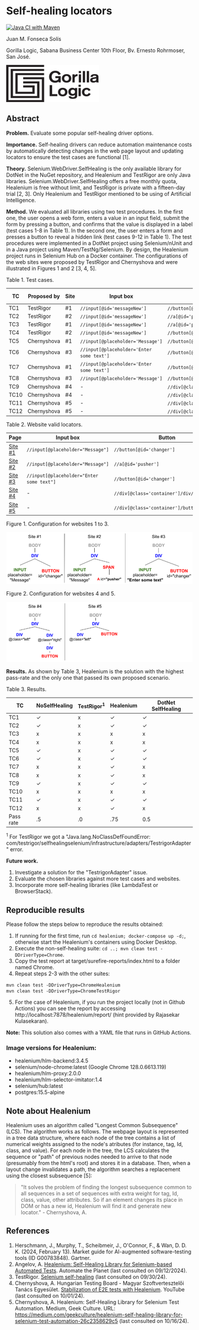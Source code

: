 # Self-healing locators

[![Java CI with Maven](https://github.com/juanfonsecaGL/SelfHealingLocatorsDemo/actions/workflows/maven.yml/badge.svg)](https://github.com/juanfonsecaGL/SelfHealingLocatorsDemo/actions/workflows/maven.yml)

Juan M. Fonseca Solís

Gorilla Logic, Sabana Business Center 10th Floor, Bv. Ernesto Rohrmoser, San José.

<img width="250" height="100" src='img/GL_Logo_Primary_Blk.png'/>

## Abstract

**Problem.** Evaluate some popular self-healing driver options.

**Importance.** Self-healing drivers can reduce automation maintenance costs by automatically detecting changes in the web page layout and updating locators to ensure the test cases are functional [1].

**Theory.** Selenium.WebDriver.SelfHealing is the only available library for DotNet in the NuGet repository, and Healenium and TestRigor are only Java libraries. Selenium.WebDriver.SelfHealing offers a free monthly quota, Healenium is free without limit, and TestRigor is private with a fifteen-day trial [2, 3]. Only Healenium and TestRigor mentioned to be using of Artificial Intelligence. 

**Method.** We evaluated all libraries using two test procedures. In the first one, the user opens a web form, enters a value in an input field, submit the form by pressing a button, and confirms that the value is displayed in a label (test cases 1-8 in Table 1). In the second one, the user enters a form and presses a button to reveal a hidden link (test cases 9-12 in Table 1). The test procedures were implemented in a DotNet project using Selenium/nUnit and in a Java project using Maven/TestNg/Selenium. By design, the Healenium project runs in Selenium Hub on a Docker container. The configurations of the web sites were proposed by TestRigor and Chernyshova and were illustrated in Figures 1 and 2 [3, 4, 5]. 

Table 1. Test cases.

| TC | Proposed by | Site | Input box | Button | Locator Configuration |
| --- | --- | --- | --- | --- | --- |
| TC1 | TestRigor | #1 | `//input[@id='messageNew']` | `//button[@id='changer']` | valid |
| TC2 | TestRigor | #2 | `//input[@id='messageNew']` | `//a[@id='pusher']` | valid |
| TC3 | TestRigor | #1 | `//input[@id='messageNew']` | `//a[@id='pusher']` | broken |
| TC4 | TestRigor | #2 | `//input[@id='messageNew']` | `//button[@id='changer']` | broken |
| TC5 | Chernyshova | #1 | `//input[@placeholder='Message']` | `//button[@id='changer']` | valid |
| TC6 | Chernyshova | #3 | `//input[@placeholder='Enter some text']` | `//button[@id='changer']` | valid |
| TC7 | Chernyshova | #1 | `//input[@placeholder='Enter some text']` | `//button[@id='changer']` | broken | 
| TC8 | Chernyshova | #3 | `//input[@placeholder='Message']` | `//button[@id='changer']` | broken |
| TC9 | Chernyshova | #4 | - | `//div[@class='container']/div/div/button` | valid |
| TC10 | Chernyshova | #4 | - | `//div[@class='container']/button` | broken |
| TC11 | Chernyshova | #5 | - | `//div[@class='container']/button` | valid |
| TC12 | Chernyshova | #5 | - | `//div[@class='container']/div/div/button` | broken |

Table 2. Website valid locators.

| Page | Input box | Button |
| --- | --- | --- |
| [Site #1](demo-site/demo-site1/form-button-label.html)  | `//input[@placeholder="Message"]`           | `//button[@id='changer']` |
| [Site #2](demo-site/demo-site1/form-button-label2.html) | `//input[@placeholder="Message"]`           | `//a[@id='pusher']` |
| [Site #3](demo-site/demo-site1/form-button-label3.html) | `//input[@placeholder="Enter some text"]`   | `//button[@id='changer']` | 
| [Site #4](demo-site/demo-site2/reveal-link1.html) | -   | `//div[@class='container']/div/div/button` |
| [Site #5](demo-site/demo-site2/reveal-link2.html) | -   | `//div[@class='container']/button` | 

Figure 1. Configuration for websites 1 to 3.

<img src='img/DOM_diagram_site1.png'/>

Figure 2. Configuration for websites 4 and 5.

<img src='img/DOM_diagram_site2.png'/>

**Results.** As shown by Table 3, Healenium is the solution with the highest pass-rate and the only one that passed its own proposed scenario. 

Table 3. Results. 

| TC | NoSelfHealing | TestRigor<sup>1</sup> | Healenium | DotNet SelfHealing | 
| --- | --- | --- | --- | --- |
| TC1 | ✓ | x | ✓ | ✓ |
| TC2 | ✓ | x | ✓ | ✓ |
| TC3 | x | x | x | x |
| TC4 | x | x | x | x |
| TC5 | ✓ | x | ✓ | ✓ |
| TC6 | ✓ | x | ✓ | ✓ |
| TC7 | x | x | ✓ | x |
| TC8 | x | x | ✓ | x |
| TC9 | ✓ | x | ✓ | ✓ |
| TC10 | x | x | x | x |
| TC11 | ✓ | x | ✓ | ✓ |
| TC12 | x | x | ✓ | x |
| Pass rate | .5 | .0 | .75 | 0.5 |

<sup>1</sup> For TestRigor we got a "Java.lang.NoClassDefFoundError: com/testrigor/selfhealingselenium/infrastructure/adapters/TestrigorAdapter" error.

**Future work.** 
1. Investigate a solution for the "TestrigorAdapter" issue.
2. Evaluate the chosen libraries against more test cases and websites.
3. Incorporate more self-healing libraries (like LambdaTest or BrowserStack).

## Reproducible results

Please follow the steps below to reproduce the results obtained:
1. If running for the first time, run `cd healenium; docker-compose up -d;`, otherwise start the Healenium's containers using Docker Desktop.
2. Execute the non-self-healing suite: `cd ..; mvn clean test -DDriverType=Chrome`.
3. Copy the test report at target/surefire-reports/index.html to a folder named Chrome.
4. Repeat steps 2-3 with the other suites:
```
mvn clean test -DDriverType=ChromeHealenium
mvn clean test -DDriverType=ChromeTestRigor
```
5. For the case of Healenium, if you run the project locally (not in Github Actions) you can see the report by accessing http://localhost:7878/healenium/report/ (hint provided by Rajasekar Kulasekaran).

**Note:** This solution also comes with a YAML file that runs in GitHub Actions.

### Image versions for Healenium:
* healenium/hlm-backend:3.4.5          
* selenium/node-chrome:latest (Google Chrome 128.0.6613.119)      
* healenium/hlm-proxy:2.0.0            
* healenium/hlm-selector-imitator:1.4  
* selenium/hub:latest                  
* postgres:15.5-alpine   

## Note about Healenium
Healenium uses an algorithm called "Longest Common Subsequence" (LCS). The algorithm works as follows. The webpage layout is represented in a tree data structure, where each node of the tree contains a list of numerical weights assigned to the node's atributes (for instance, tag, Id, class, and value). For each node in the tree, the LCS calculates the sequence or "path" of previous nodes needed to arrive to that node (presumably from the html's root) and stores it in a database. Then, when a layout change invalidates a path, the algorithm searches a replacement using the closest subsequence [5]:

> "It solves the problem of finding the longest subsequence common to all sequences in a set of sequences with extra weight for tag, Id, class, value, other attributes. So if an element changes its place in DOM or has a new id, Healenium will find it and generate new locator." - Chernyshova, A.

## References
1. Herschmann, J., Murphy, T., Scheibmeir, J., O'Connor, F., & Wan, D. D. K. (2024, February 13). Market guide for AI-augmented software-testing tools (ID G00783848). Gartner.
2. Angelov, A. [Healenium: Self-Healing Library for Selenium-based Automated Tests](https://www.automatetheplanet.com/healenium-self-healing-tests/). Automate the Planet (last consulted on 09/12/2024).
3. TestRigor. [Selenium self-healing](https://testrigor.com/selenium-self-healing) (last consulted on 09/30/24).
4. Chernyshova, A. Hungarian Testing Board - Magyar Szoftvertesztelői Tanács Egyesület. [Stabilization of E2E tests with Healenium](https://www.youtube.com/live/ttuZkpCOt3g?si=UYtog10_U-fsAae_&t=1566). YouTube (last consulted on 10/01/24).
5. Chernyshova, A. Healenium: Self-Healing Library for Selenium Test Automation. Medium, Geek Culture. URL: https://medium.com/geekculture/healenium-self-healing-library-for-selenium-test-automation-26c2358629c5 (last consulted on 10/16/24).